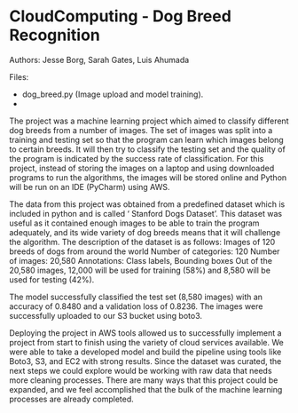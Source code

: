 # CloudComputing - Dog Breed Recognition

Authors: Jesse Borg, Sarah Gates, Luis Ahumada

Files:
- dog_breed.py (Image upload and model training).
- 

The project was a machine learning project which aimed to classify different dog breeds from a number of images. The set of images was split into a training and testing set so that the program can learn which images belong to certain breeds. It will then try to classify the testing set and the quality of the program is indicated by the success rate of classification. For this project, instead of storing the images on a laptop and using downloaded programs to run the algorithms, the images will be stored online and Python will be run on an IDE (PyCharm)  using AWS.

The data from this project was obtained from a predefined dataset which is included in python and is called ‘ Stanford Dogs Dataset’. This dataset was useful as it contained enough images to be able to train the program adequately, and its wide variety of dog breeds means that it will challenge the algorithm.
The description of the dataset is as follows:
Images of 120 breeds of dogs from around the world
Number of categories: 120
Number of images: 20,580
Annotations: Class labels, Bounding boxes
Out of the 20,580 images, 12,000 will be used for training (58%) and 8,580 will be used for testing (42%).


The model successfully classified the test set (8,580 images) with an accuracy of 0.8480 and a validation loss of 0.8236.
The images were successfully uploaded to our S3 bucket using boto3.

Deploying the project in AWS tools allowed us to successfully implement a project from start to finish using the variety of cloud services available. We were able to take a developed model and build the pipeline using tools like Boto3, S3, and EC2 with strong results. Since the dataset was curated, the next steps we could explore would be working with raw data that needs more cleaning processes. There are many ways that this project could be expanded, and we feel accomplished that the bulk of the machine learning processes are already completed.
